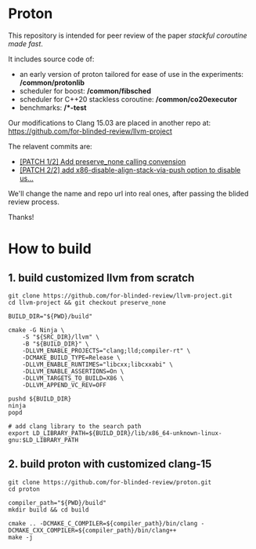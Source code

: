 # Proton

This repository is intended for peer review of the paper _stackful coroutine made fast_. 

It includes source code of:
* an early version of proton tailored for ease of use in the experiments: **/common/protonlib**
* scheduler for boost: **/common/fibsched**
* scheduler for C++20 stackless coroutine: **/common/co20executor**
* benchmarks: **/*-test**

Our modifications to Clang 15.03 are placed in another repo at: https://github.com/for-blinded-review/llvm-project

The relavent commits are:
* [[PATCH 1/2] Add preserve_none calling convension](https://github.com/for-blinded-review/llvm-project/commit/4aed4ec8b32a3abc24f805d2a68e5d3903e19f45)
* [[PATCH 2/2] add x86-disable-align-stack-via-push option to disable us…](https://github.com/for-blinded-review/llvm-project/commit/2e84059271faacccbb9a7d25347a7d56681cf294)


We'll change the name and repo url into real ones, after passing the blided review process.


Thanks!


# How to build

## 1. build customized llvm from scratch

```
git clone https://github.com/for-blinded-review/llvm-project.git
cd llvm-project && git checkout preserve_none

BUILD_DIR="${PWD}/build"

cmake -G Ninja \
    -S "${SRC_DIR}/llvm" \
    -B "${BUILD_DIR}" \
    -DLLVM_ENABLE_PROJECTS="clang;lld;compiler-rt" \
    -DCMAKE_BUILD_TYPE=Release \
    -DLLVM_ENABLE_RUNTIMES="libcxx;libcxxabi" \
    -DLLVM_ENABLE_ASSERTIONS=On \
    -DLLVM_TARGETS_TO_BUILD=X86 \
    -DLLVM_APPEND_VC_REV=OFF

pushd ${BUILD_DIR}
ninja
popd

# add clang library to the search path
export LD_LIBRARY_PATH=${BUILD_DIR}/lib/x86_64-unknown-linux-gnu:$LD_LIBRARY_PATH
```

## 2. build proton with customized clang-15
```
git clone https://github.com/for-blinded-review/proton.git
cd proton

compiler_path="${PWD}/build"
mkdir build && cd build

cmake .. -DCMAKE_C_COMPILER=${compiler_path}/bin/clang -DCMAKE_CXX_COMPILER=${compiler_path}/bin/clang++
make -j
```
